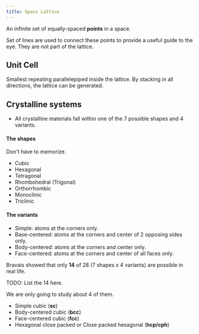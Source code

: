 ```yaml
---
title: Space Lattice
---
```


An infinite set of equally-spaced __points__ in a space.

Set of lines are used to connect these points to provide a useful guide to the eye. They are not part of the lattice.

## Unit Cell

Smallest repeating parallelepiped inside the lattice. By stacking in all directions, the lattice can be generated.

## Crystalline systems

- All crystalline materials fall within one of the 7 possible shapes and 4 variants.

#### The shapes

Don't have to memorize.

- Cubic
- Hexagonal
- Tetragonal
- Rhombohedral (Trigonal)
- Orthorrhombic
- Monoclinic
- Triclinic

#### The variants

- Simple: atoms at the corners only.
- Base-centered: atoms at the corners and center of 2 opposing sides only. 
- Body-centered: atoms at the corners and center only. 
- Face-centered: atoms at the corners and center of all faces only. 

Bravais showed that only __14__ of 28 (7 shapes x 4 variants) are possible in real life.

TODO: List the 14 here.

We are only going to study about 4 of them.

- Simple cubic (__sc__)
- Body-centered cubic (__bcc__)
- Face-centered cubic (__fcc__)
- Hexagonal close packed or Close packed hexagonal (__hcp/cph__)
